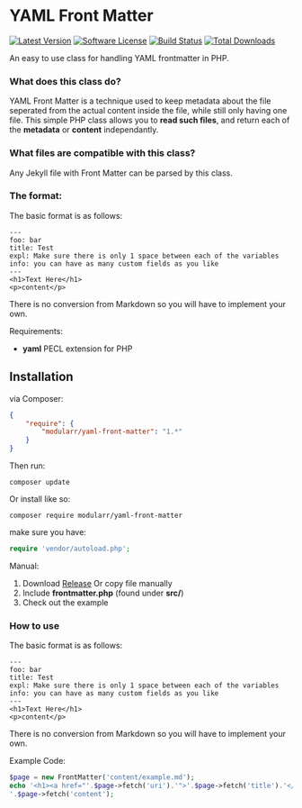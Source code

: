 YAML Front Matter
================
[![Latest Version](http://img.shields.io/packagist/v/modularr/yaml-front-matter.svg?style=flat)](https://packagist.org/packages/modularr/yaml-front-matter)
[![Software License](https://poser.pugx.org/modularr/yaml-front-matter/license.svg)](LICENSE.md)
[![Build Status](https://img.shields.io/travis/Modularr/YAML-FrontMatter/master.svg?style=flat)](https://travis-ci.org/Modularr/YAML-FrontMatter)
[![Total Downloads](https://img.shields.io/packagist/dt/modularr/yaml-front-matter.svg?style=flat)](https://packagist.org/packages/modularr/yaml-front-matter)

An easy to use class for handling YAML frontmatter in PHP.

### What does this class do?

YAML Front Matter is a technique used to keep metadata about the file seperated from the actual content inside the file, while still only having one file. This simple PHP class allows you to **read such files**, and return each of the **metadata** or **content** independantly.

### What files are compatible with this class?

Any Jekyll file with Front Matter can be parsed by this class.


### The format:

The basic format is as follows:

	---
	foo: bar
	title: Test
	expl: Make sure there is only 1 space between each of the variables
	info: you can have as many custom fields as you like
	---
	<h1>Text Here</h1>
	<p>content</p>

There is no conversion from Markdown so you will have to implement your own.

Requirements:
- **yaml** PECL extension for PHP

## Installation

via Composer:
```json
{
    "require": {
        "modularr/yaml-front-matter": "1.*"
    }
}
```
Then run:

	composer update
	
Or install like so:

	composer require modularr/yaml-front-matter

make sure you have:
```php
require 'vendor/autoload.php';
```

Manual:

1. Download [Release](https://github.com/Modularr/YAML-FrontMatter/releases) Or copy file manually
2. Include **frontmatter.php** (found under **src/**)
3. Check out the example

### How to use

The basic format is as follows:

	---
	foo: bar
	title: Test
	expl: Make sure there is only 1 space between each of the variables
	info: you can have as many custom fields as you like
	---
	<h1>Text Here</h1>
	<p>content</p>

There is no conversion from Markdown so you will have to implement your own.

Example Code:
```php
$page = new FrontMatter('content/example.md');
echo '<h1><a href="'.$page->fetch('uri').'">'.$page->fetch('title').'</a></h1>
'.$page->fetch('content');
```
